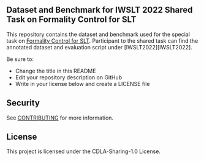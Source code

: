## Dataset and Benchmark for IWSLT 2022 Shared Task on Formality Control for SLT

This repository contains the dataset and benchmark used for the special task on [Formality Control for SLT](https://iwslt.org/2022/formality).
Participant to the shared task can find the annotated dataset and evaluation script under [IWSLT2022][IWSLT2022]. 

Be sure to:

* Change the title in this README
* Edit your repository description on GitHub
* Write in your license below and create a LICENSE file

## Security

See [CONTRIBUTING](CONTRIBUTING.md#security-issue-notifications) for more information.

## License

This project is licensed under the CDLA-Sharing-1.0 License.

